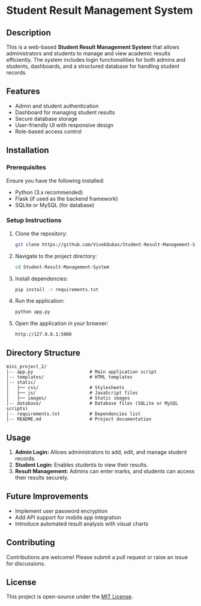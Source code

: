 # Student Result Management System

## Description
This is a web-based **Student Result Management System** that allows administrators and students to manage and view academic results efficiently. The system includes login functionalities for both admins and students, dashboards, and a structured database for handling student records.

## Features
- Admin and student authentication
- Dashboard for managing student results
- Secure database storage
- User-friendly UI with responsive design
- Role-based access control

## Installation
### Prerequisites
Ensure you have the following installed:
- Python (3.x recommended)
- Flask (if used as the backend framework)
- SQLite or MySQL (for database)

### Setup Instructions
1. Clone the repository:
   ```sh
   git clone https://github.com/VivekDubas/Student-Result-Management-System.git
   ```
2. Navigate to the project directory:
   ```sh
   cd Student-Result-Management-System
   ```
3. Install dependencies:
   ```sh
   pip install -r requirements.txt
   ```
4. Run the application:
   ```sh
   python app.py
   ```
5. Open the application in your browser:
   ```
   http://127.0.0.1:5000
   ```

## Directory Structure
```
mini_project_2/
│-- app.py                     # Main application script
│-- templates/                 # HTML templates
│-- static/
│   ├── css/                   # Stylesheets
│   ├── js/                    # JavaScript files
│   ├── images/                # Static images
│-- database/                  # Database files (SQLite or MySQL scripts)
│-- requirements.txt           # Dependencies list
│-- README.md                  # Project documentation
```

## Usage
1. **Admin Login:** Allows administrators to add, edit, and manage student records.
2. **Student Login:** Enables students to view their results.
3. **Result Management:** Admins can enter marks, and students can access their results securely.

## Future Improvements
- Implement user password encryption
- Add API support for mobile app integration
- Introduce automated result analysis with visual charts

## Contributing
Contributions are welcome! Please submit a pull request or raise an issue for discussions.

## License
This project is open-source under the [MIT License](LICENSE).

